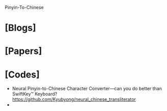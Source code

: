 Pinyin-To-Chinese

# [Blogs]

# [Papers]


# [Codes]
+ Neural Pinyin-to-Chinese Character Converter—can you do better than SwiftKey™ Keyboard? https://github.com/Kyubyong/neural_chinese_transliterator
+ 
